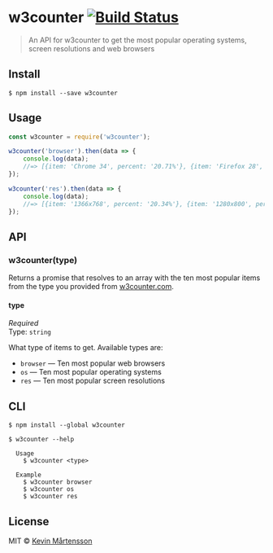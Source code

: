 # w3counter [![Build Status](http://img.shields.io/travis/kevva/w3counter.svg?style=flat)](https://travis-ci.org/kevva/w3counter)

> An API for w3counter to get the most popular operating systems, screen resolutions and web browsers


## Install

```
$ npm install --save w3counter
```


## Usage

```js
const w3counter = require('w3counter');

w3counter('browser').then(data => {
	console.log(data);
	//=> [{item: 'Chrome 34', percent: '20.71%'}, {item: 'Firefox 28', percent: '13.04%'}, ...]
});

w3counter('res').then(data => {
	console.log(data);
	//=> [{item: '1366x768', percent: '20.34%'}, {item: '1280x800', percent: '9.23%'}, ...]
});
```


## API

### w3counter(type)

Returns a promise that resolves to an array with the ten most popular items from the type you provided from
[w3counter.com](http://www.w3counter.com/globalstats.php).

#### type

*Required*  
Type: `string`

What type of items to get. Available types are:

* `browser` — Ten most popular web browsers
* `os` — Ten most popular operating systems
* `res` — Ten most popular screen resolutions


## CLI

```
$ npm install --global w3counter
```

```
$ w3counter --help

  Usage
    $ w3counter <type>

  Example
    $ w3counter browser
    $ w3counter os
    $ w3counter res
```


## License

MIT © [Kevin Mårtensson](https://github.com/kevva)
